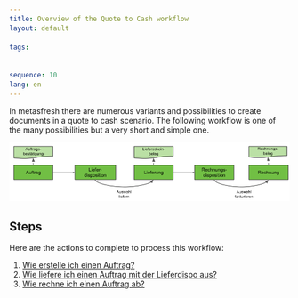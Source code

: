 ```yaml
---
title: Overview of the Quote to Cash workflow
layout: default

tags:


sequence: 10
lang: en
---
```

In metasfresh there are numerous variants and possibilities to create documents in a quote to cash scenario. The following workflow is one of the many possibilities but a very short and simple one.

![IMG](../../images/de_workflow_Auftrag_bis_Rechnung_simpel.png)


## Steps

Here are the actions to complete to process this workflow:

1. [Wie erstelle ich einen Auftrag?](Wie_erstelle_ich_einen_Auftrag)
1. [Wie liefere ich einen Auftrag mit der Lieferdispo aus?](Wie_liefere_ich_einen_Auftrag_mit_der_Lieferdispo_aus)
1. [Wie rechne ich einen Auftrag ab?](Wie_rechne_ich_einen_Auftrag_ab)


